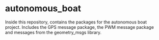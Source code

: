 # autonomous_boat
Inside this repository, contains the packages for the autonomous boat project. Includes the GPS message package, the PWM message package and messages from the geometry_msgs library.
